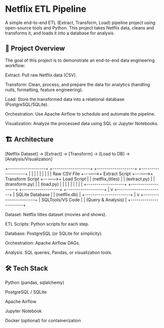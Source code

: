 # Netflix ETL Pipeline

A simple end-to-end ETL (Extract, Transform, Load) pipeline project using open-source tools and Python.
This project takes Netflix data, cleans and transforms it, and loads it into a database for analysis.

## 🚀 Project Overview

The goal of this project is to demonstrate an end-to-end data engineering workflow:

Extract: Pull raw Netflix data (CSV).

Transform: Clean, process, and prepare the data for analytics (handling nulls, formatting, feature engineering).

Load: Store the transformed data into a relational database (PostgreSQL/SQLite).

Orchestration: Use Apache Airflow to schedule and automate the pipeline.

Visualization: Analyze the processed data using SQL or Jupyter Notebooks.

## 🏗️ Architecture

[Netflix Dataset] → [Extract] → [Transform] → [Load to DB] → [Analysis/Visualization]

+-------------------+      +-------------------+      +-------------------+      +-------------------+
|                   |      |                   |      |                   |      |                   |
|   Raw CSV File    +----->+   Extract Script  +----->+  Transform Script +----->+   Load Script     |
| (netflix_titles)  |      |  (extract.py)     |      |  (transform.py)   |      |  (load.py)        |
|                   |      |                   |      |                   |      |                   |
+-------------------+      +-------------------+      +-------------------+      +-------------------+
                                                                                          |
                                                                                          v
                                                                              +-----------------------+
                                                                              |    SQLite Database    |
                                                                              |     (netflix.db)      |
                                                                              +-----------------------+
                                                                                          |
                                                                                          v
                                                                              +-----------------------+
                                                                              |   SQLTools/VS Code    |
                                                                              |   (Query & Analysis)  |
                                                                              +-----------------------+

Dataset: Netflix titles dataset (movies and shows).

ETL Scripts: Python scripts for each step.

Database: PostgreSQL (or SQLite for simplicity).

Orchestration: Apache Airflow DAGs.

Analysis: SQL queries, Pandas, or visualization tools.

## 🛠️ Tech Stack

Python (pandas, sqlalchemy)

PostgreSQL / SQLite

Apache Airflow

Jupyter Notebook

Docker (optional) for containerization



